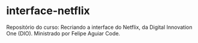 # interface-netflix
Repositório do curso: Recriando a interface do Netflix, da Digital Innovation One (DIO). Ministrado por Felipe Aguiar Code.
